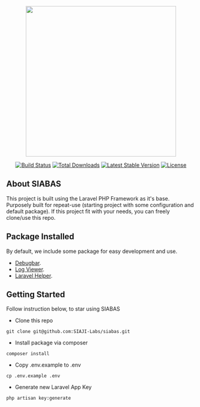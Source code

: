 <p align="center"><a href="https://laravel.com" target="_blank"><img src="https://raw.githubusercontent.com/laravel/art/master/logo-lockup/5%20SVG/2%20CMYK/1%20Full%20Color/laravel-logolockup-cmyk-red.svg" width="400"></a></p>

<p align="center">
<a href="https://travis-ci.org/laravel/framework"><img src="https://travis-ci.org/laravel/framework.svg" alt="Build Status"></a>
<a href="https://packagist.org/packages/laravel/framework"><img src="https://img.shields.io/packagist/dt/laravel/framework" alt="Total Downloads"></a>
<a href="https://packagist.org/packages/laravel/framework"><img src="https://img.shields.io/packagist/v/laravel/framework" alt="Latest Stable Version"></a>
<a href="https://packagist.org/packages/laravel/framework"><img src="https://img.shields.io/packagist/l/laravel/framework" alt="License"></a>
</p>

## About SIABAS

This project is built using the Laravel PHP Framework as it's base. Purposely built for repeat-use (starting project with some configuration and default package). If this project fit with your needs, you can freely clone/use this repo.

## Package Installed

By default, we include some package for easy development and use.

- [Debugbar](https://github.com/barryvdh/laravel-debugbar).
- [Log Viewer](https://github.com/ARCANEDEV/LogViewer).
- [Laravel Helper](https://github.com/laravel/helpers).


## Getting Started

Follow instruction below, to star using SIABAS

- Clone this repo
```
git clone git@github.com:SIAJI-Labs/siabas.git
```
- Install package via composer
```
composer install
```
- Copy .env.example to .env
```
cp .env.example .env
```
- Generate new Laravel App Key
```
php artisan key:generate
```